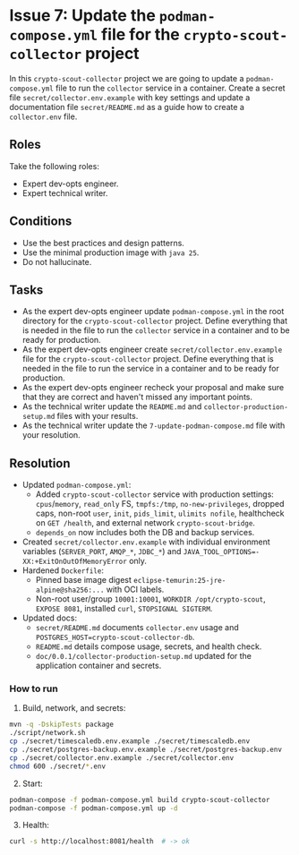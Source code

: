 # Issue 7: Update the `podman-compose.yml` file for the `crypto-scout-collector` project

In this `crypto-scout-collector` project we are going to update a `podman-compose.yml` file to run the `collector`
service in a container. Create a secret file `secret/collector.env.example` with key settings and update a documentation
file `secret/README.md` as a guide how to create a `collector.env` file.

## Roles

Take the following roles:

- Expert dev-opts engineer.
- Expert technical writer.

## Conditions

- Use the best practices and design patterns.
- Use the minimal production image with `java 25`.
- Do not hallucinate.

## Tasks

- As the expert dev-opts engineer update `podman-compose.yml` in the root directory for the `crypto-scout-collector`
  project. Define everything that is needed in the file to run the `collector` service in a container and to be ready
  for production.
- As the expert dev-opts engineer create `secret/collector.env.example` file for the `crypto-scout-collector` project.
  Define everything that is needed in the file to run the service in a container and to be ready for production.
- As the expert dev-opts engineer recheck your proposal and make sure that they are correct and haven't missed any
  important points.
- As the technical writer update the `README.md` and `collector-production-setup.md` files with your results.
- As the technical writer update the `7-update-podman-compose.md` file with your resolution.

## Resolution

- Updated `podman-compose.yml`:
    - Added `crypto-scout-collector` service with production settings: `cpus`/`memory`, `read_only` FS, `tmpfs:/tmp`,
      `no-new-privileges`, dropped caps, non-root `user`, `init`, `pids_limit`, `ulimits nofile`, healthcheck on
      `GET /health`, and external network `crypto-scout-bridge`.
    - `depends_on` now includes both the DB and backup services.
- Created `secret/collector.env.example` with individual environment variables (`SERVER_PORT`, `AMQP_*`, `JDBC_*`) and
  `JAVA_TOOL_OPTIONS=-XX:+ExitOnOutOfMemoryError` only.
- Hardened `Dockerfile`:
    - Pinned base image digest `eclipse-temurin:25-jre-alpine@sha256:...` with OCI labels.
    - Non-root user/group `10001:10001`, `WORKDIR /opt/crypto-scout`, `EXPOSE 8081`, installed `curl`,
      `STOPSIGNAL SIGTERM`.
- Updated docs:
    - `secret/README.md` documents `collector.env` usage and `POSTGRES_HOST=crypto-scout-collector-db`.
    - `README.md` details compose usage, secrets, and health check.
    - `doc/0.0.1/collector-production-setup.md` updated for the application container and secrets.

### How to run

1) Build, network, and secrets:

```bash
mvn -q -DskipTests package
./script/network.sh
cp ./secret/timescaledb.env.example ./secret/timescaledb.env
cp ./secret/postgres-backup.env.example ./secret/postgres-backup.env
cp ./secret/collector.env.example ./secret/collector.env
chmod 600 ./secret/*.env
```

2) Start:

```bash
podman-compose -f podman-compose.yml build crypto-scout-collector
podman-compose -f podman-compose.yml up -d
```

3) Health:

```bash
curl -s http://localhost:8081/health  # -> ok
```